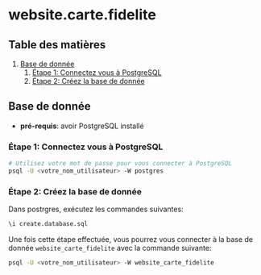 # website.carte.fidelite <!-- omit in toc -->

## Table des matières <!-- omit in toc -->

1. [Base de donnée](#base-de-donnée)
   1. [Étape 1: Connectez vous à PostgreSQL](#étape-1-connectez-vous-à-postgresql)
   2. [Étape 2: Créez la base de donnée](#étape-2-créez-la-base-de-donnée)

## Base de donnée

- **pré-requis**: avoir PostgreSQL installé

### Étape 1: Connectez vous à PostgreSQL

```bash
# Utilisez votre mot de passe pour vous connecter à PostgreSQL
psql -U <votre_nom_utilisateur> -W postgres
```

### Étape 2: Créez la base de donnée

Dans postrgres, exécutez les commandes suivantes:

```bash
\i create.database.sql
```

Une fois cette étape effectuée, vous pourrez vous connecter à la base de donnée `website_carte_fidelite` avec la commande suivante:

```bash
psql -U <votre_nom_utilisateur> -W website_carte_fidelite
```
